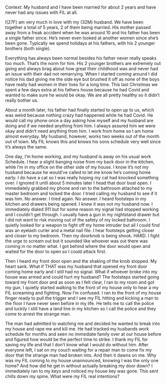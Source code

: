Context: My husband and I have been married for about 2 years and have never had any issues with FIL at all. 

I(27F) am very much in love with my (32M) husband. We have been together a total of 5 years, 2 of them being married. His mother passed away from a freak accident when he was around 10 and his father has been a single father since. He’s never even looked at another women since she’s been gone. Typically we spend holidays at his fathers, with his 2 younger brothers (both single). 

Everything has always been normal besides his father never really speaks too much. That’s the norm for him. His 2 younger brothers are extremely out going and always brag about how great their childhood was and never had an issue with their dad not remarrying. When I started coming around I did notice his dad giving me the side eye but brushed it off as none of the boys have really had women in their lives for a long time. This last Christmas we spent a few days extra at his fathers house because he had Covid and wanted to make sure he would be okay. We are all pretty healthy so it didn’t really bother us. 

About a month later, his father had finally started to open up to us, which was weird because nothing crazy had happened while he had Covid. He would call my phone once a day asking how myself and my husband are doing and if we needed anything from him. I always assured him we were okay and didn’t need anything from him. I work from home so I am home almost everyday. My husband, however, works two weeks out of the month out of town. My FIL knows this and knows his sons schedule very well since it’s always the same. 

One day, I’m home working, and my husband is away on his usual work Schedule. I hear a slight banging noise from my back door in the kitchen, while I’m in my office on the other side of my house. I know it’s not my husband because he would’ve called to let me know he’s coming home early. I do have a cat so I was really hoping my cat had knocked something over. I ignored it until about 5 minutes later I head that door bust open. I immediately grabbed my phone and ran to the bathroom attached to my master bedroom and locked the door. I tried calling my husband to see if it was him. No answer. I tried again. No answer. I heard footsteps in my kitchen and drawers being opened. I knew it was not my husband now. I immediately dialed 911 but for some reason my signal had stopped working and I couldn’t get through. I usually have a gun in my nightstand drawer but I did not want to risk moving out of the safety of my locked bathroom. I quietly looked for a weapon to fight off my home intruder but all I could find was an eyelash curler and a metal nail file. I hear footsteps getting closer and closer to my bedroom. Then my doorknob is being shook. HARD. I fight the urge to scream out but it sounded like whoever was out there was coming in no matter what. I got behind where the door would open and waited for the door to open so I could attack first. 

Then I heard my front door open and the shaking of the knob stopped. My heart sank. What if THAT was my husband that opened my front door coming home early and I still had no signal. What if whoever broke into my house was armed and could hurt my husband? The footsteps started going toward my front door and as soon as I felt clear, I ran to my room and got my gun. I quietly started walking to the front of my house only to hear a my FIL screaming and fighting. Now I’m confused. I ran to the front of my house finger ready to pull the trigger and I see my FIL hitting and kicking a man to the floor I have never seen before in my life. He tells me to call the police and luckily I still have a land line in my kitchen so I call the police and they come to arrest the strange man. 

The man had admitted to watching me and decided he wanted to break into my house and rape me and kill me. He had tracked my husbands work schedule for months and seen no immediate family over at our house before and figured how would be the perfect time to strike. I thank my FIL for saving my life and that I don’t know what I would do without him. After everyone left, I sat on my couch waiting for a repair man to come fix my door that the strange man had broken into. And then it dawns on me. Why was my FIL coming to my house unannounced, knowing I was the only one home? And how did he get in without actually breaking my door down? I immediately ran to my keys and noticed my house key was gone. This sent chills down my spine. What were my FIL real intentions?